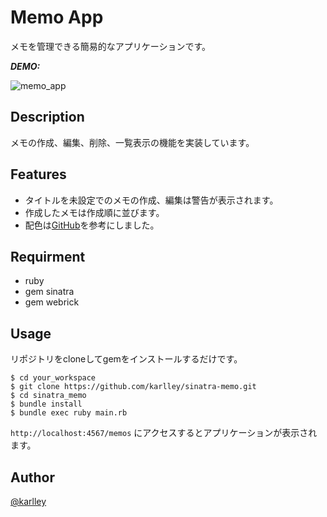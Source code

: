 # Memo App

メモを管理できる簡易的なアプリケーションです。

***DEMO:***

![memo_app](https://user-images.githubusercontent.com/48541378/175830390-d7a564d5-f649-44ad-95f8-e5cfc7c417ce.gif)

## Description

メモの作成、編集、削除、一覧表示の機能を実装しています。

## Features

* タイトルを未設定でのメモの作成、編集は警告が表示されます。
* 作成したメモは作成順に並びます。
* 配色は[GitHub](https://github.com)を参考にしました。

## Requirment

* ruby
* gem sinatra
* gem webrick

## Usage

リポジトリをcloneしてgemをインストールするだけです。

```shell
$ cd your_workspace
$ git clone https://github.com/karlley/sinatra-memo.git
$ cd sinatra_memo
$ bundle install
$ bundle exec ruby main.rb
```

`http://localhost:4567/memos` にアクセスするとアプリケーションが表示されます。

## Author

[@karlley](https://twitter.com/home)
